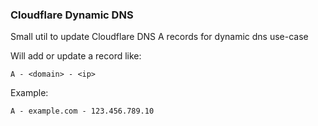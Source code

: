 ### Cloudflare Dynamic DNS

Small util to update Cloudflare DNS A records for dynamic dns use-case

Will add or update a record like:

`A - <domain> - <ip>`

Example: 

`A - example.com - 123.456.789.10`